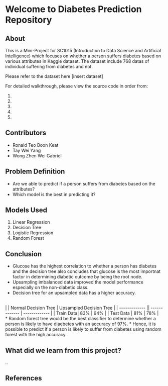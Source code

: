 # Welcome to Diabetes Prediction Repository

## About
This is a Mini-Project for SC1015 (Introduction to Data Science and Artificial Intelligence) which focuses on whether a person suffers diabetes based on various attributes in Kaggle dataset. The dataset include 768 datas of individual suffering from diabetes and not.

Please refer to the dataset here [insert dataset]

For detailed walkthrough, please view the source code in order from:

1.
2.
3.
4.
5.

## Contributors
* Ronald Teo Boon Keat
* Tay Wei Yang
* Wong Zhen Wei Gabriel

## Problem Definition
* Are we able to predict if a person suffers from diabetes based on the attributes?
* Which model is the best in predicting it?

## Models Used
1. Linear Regression<br>
2. Decision Tree<br>
3. Logistic Regression<br>
4. Random Forest<br>

## Conclusion
* Glucose has the highest correlation to whether a person has diabetes and the decision tree also concludes that glucose is the most importnat factor in determining diabetic outcome by being the root node.
* Upsampling imbalanced data improved the model performance especially on the non-diabetic class.
* Decision tree for an upsampled data has a higher accuracy.
<br>
|    | Normal Decision Tree  | Upsampled Decision Tree |
| ------------- || ------------- | ------------- |
| Train Data| 83%  | 64%  |
| Test Data | 81%  | 78%  |
<br>
* Random forest tree would be the best classifier to determine whether a person is likely to have diaebetes with an accuracy of 97%.
* Hence, it is possible to predict if a person is likely to suffer from diabetes using random forest with the high accuracy.

## What did we learn from this project?
..

## References
